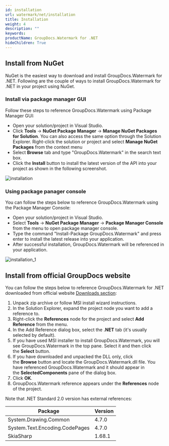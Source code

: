 ```yaml
---
id: installation
url: watermark/net/installation
title: Installation
weight: 4
description: ""
keywords: 
productName: GroupDocs.Watermark for .NET
hideChildren: True
---
```

## Install from NuGet

NuGet is the easiest way to download and install GroupDocs.Watermark for .NET. Following are the couple of ways to install GroupDocs.Watermark for .NET in your project using NuGet.

### Install via package manager GUI

Follow these steps to reference GroupDocs.Watermark using Package Manager GUI:

* Open your solution/project in Visual Studio.
* Click **Tools** -> **NuGet Package Manager** -> **Manage NuGet Packages for Solution**. You can also access the same option through the Solution Explorer. Right-click the solution or project and select **Manage NuGet Packages** from the context menu
* Select **Browse** tab and type "GroupDocs.Watermark" in the search text box.
* Click the **Install** button to install the latest version of the API into your project as shown in the following screenshot.

![installation](watermark/net/images/installation.png)

### Using package panager console

You can follow the steps below to reference GroupDocs.Watermark using the Package Manager Console:

* Open your solution/project in Visual Studio.
* Select **Tools** -> **NuGet Package Manager** -> **Package Manager Console** from the menu to open package manager console.
* Type the command "Install-Package GroupDocs.Watermark" and press enter to install the latest release into your application.
* After successful installation, GroupDocs.Watermark will be referenced in your application.

![installation_1](watermark/net/images/installation_1.png)

## Install from official GroupDocs website

You can follow the steps below to reference GroupDocs.Watermark for .NET downloaded from official website [Downloads section](https://downloads.groupdocs.com/watermark/net):

1. Unpack zip archive or follow MSI install wizard instructions.
2. In the Solution Explorer, expand the project node you want to add a reference to.
3. Right-click the **References** node for the project and select **Add Reference** from the menu.
4. In the Add Reference dialog box, select the **.NET** tab (it's usually selected by default).
5. If you have used MSI installer to install GroupDocs.Watermark, you will see GroupDocs.Watermark in the top pane. Select it and then click the **Select** button.
6. If you have downloaded and unpacked the DLL only, click the **Browse** button and locate the GroupDocs.Watermark.dll file. You have referenced GroupDocs.Watermark and it should appear in the **SelectedComponents** pane of the dialog box.
7. Click **OK**.
8. GroupDocs.Watermark reference appears under the **References** node of the project.

Note that .NET Standard 2.0 version has external references:

| Package | Version |
| --- | --- |
| System.Drawing.Common | 4.7.0 |
| System.Text.Encoding.CodePages | 4.7.0 |
| SkiaSharp | 1.68.1 |
